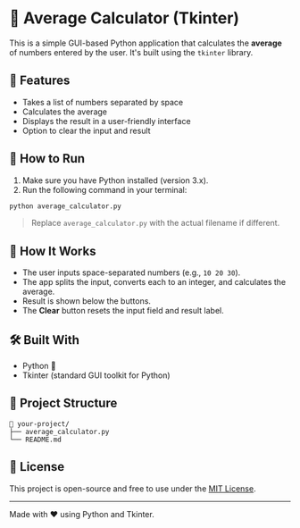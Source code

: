 # 🧮 Average Calculator (Tkinter)

This is a simple GUI-based Python application that calculates the **average** of numbers entered by the user. It's built using the `tkinter` library.

## 📌 Features

- Takes a list of numbers separated by space
- Calculates the average
- Displays the result in a user-friendly interface
- Option to clear the input and result

## 🚀 How to Run

1. Make sure you have Python installed (version 3.x).
2. Run the following command in your terminal:

```bash
python average_calculator.py
```

> Replace `average_calculator.py` with the actual filename if different.

## 🧠 How It Works

- The user inputs space-separated numbers (e.g., `10 20 30`).
- The app splits the input, converts each to an integer, and calculates the average.
- Result is shown below the buttons.
- The **Clear** button resets the input field and result label.

## 🛠 Built With

- Python 🐍
- Tkinter (standard GUI toolkit for Python)

## 📂 Project Structure

```
📁 your-project/
├── average_calculator.py
└── README.md
```

## 📃 License

This project is open-source and free to use under the [MIT License](LICENSE).

---

Made with ❤️ using Python and Tkinter.